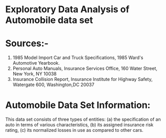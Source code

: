 # Exploratory Data Analysis of Automobile data set
# Sources:-
1) 1985 Model Import Car and Truck Specifications, 1985 Ward's Automotive Yearbook. 
2) Personal Auto Manuals, Insurance Services Office, 160 Water Street, New York, NY 10038 
3) Insurance Collision Report, Insurance Institute for Highway Safety, Watergate 600, Washington,DC 20037
# Automobile Data Set Information:
This data set consists of three types of entities: 
(a) the specification of an auto in terms of various characteristics, 
(b) its assigned insurance risk rating, 
(c) its normalized losses in use as compared to other cars.
